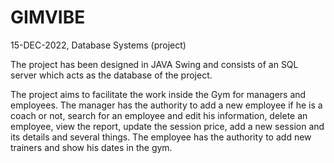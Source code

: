 # GIMVIBE
15-DEC-2022, Database Systems (project)

The project has been designed in JAVA Swing and consists of an SQL server which acts as the database of the project.

The project aims to facilitate the work inside the Gym for managers and employees. The manager has the authority to add a new employee if he is a coach or not, search for an employee and edit his information, delete an employee, view the report, update the session price, add a new session and its details and several things. The employee has the authority to add new trainers and show his dates in the gym.
